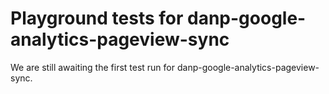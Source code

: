# Playground tests for danp-google-analytics-pageview-sync
We are still awaiting the first test run for danp-google-analytics-pageview-sync.
